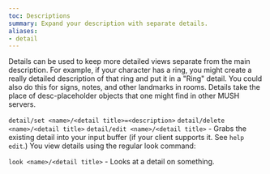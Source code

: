 ```yaml
---
toc: Descriptions
summary: Expand your description with separate details.
aliases:
- detail
---
```

Details can be used to keep more detailed views separate from the main description.  For example, if your character has a ring, you might create a really detailed description of that ring and put it in a "Ring" detail.  You could also do this for signs, notes, and other landmarks in rooms.  Details take the place of desc-placeholder objects that one might find in other MUSH servers.

`detail/set <name>/<detail title>=<description>`
`detail/delete <name>/<detail title>`
`detail/edit <name>/<detail title>` - Grabs the existing detail into your input 
       buffer (if your client supports it.  See `help edit`.)
 You view details using the regular look command:

`look <name>/<detail title>` - Looks at a detail on something.
